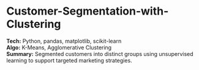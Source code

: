 # Customer-Segmentation-with-Clustering
 

**Tech:** Python, pandas, matplotlib, scikit-learn  
**Algo:** K-Means, Agglomerative Clustering  
**Summary:** Segmented customers into distinct groups using unsupervised learning to support targeted marketing strategies.
